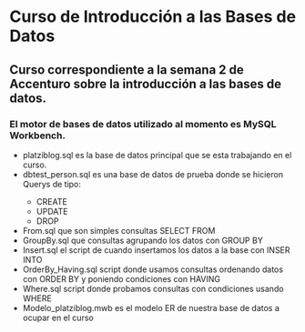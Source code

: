 # Curso de Introducción a las Bases de Datos
## Curso correspondiente a la semana 2 de Accenturo sobre la introducción a las bases de datos.

### El motor de bases de datos utilizado al momento es MySQL Workbench.
<ul>
  <li>platziblog.sql es la base de datos principal que se esta trabajando en el curso.</li>
  <li>dbtest_person.sql es una base de datos de prueba donde se hicieron Querys de tipo: </li>
  <ul>
    <li>CREATE</li>
    <li>UPDATE</li>
    <li>DROP</li>
  </ul>
  <li>From.sql que son simples consultas SELECT FROM</li>
  <li>GroupBy.sql que consultas agrupando los datos con GROUP BY</li>
  <li>Insert.sql el script de cuando insertamos los datos a la base con INSER INTO</li>
  <li>OrderBy_Having.sql script donde usamos consultas ordenando datos con ORDER BY y poniendo condiciones con HAVING</li>
  <li>Where.sql script donde probamos consultas con condiciones usando  WHERE</li>
  <li>Modelo_platziblog.mwb es el modelo ER de nuestra base de datos a ocupar en el curso</li>

